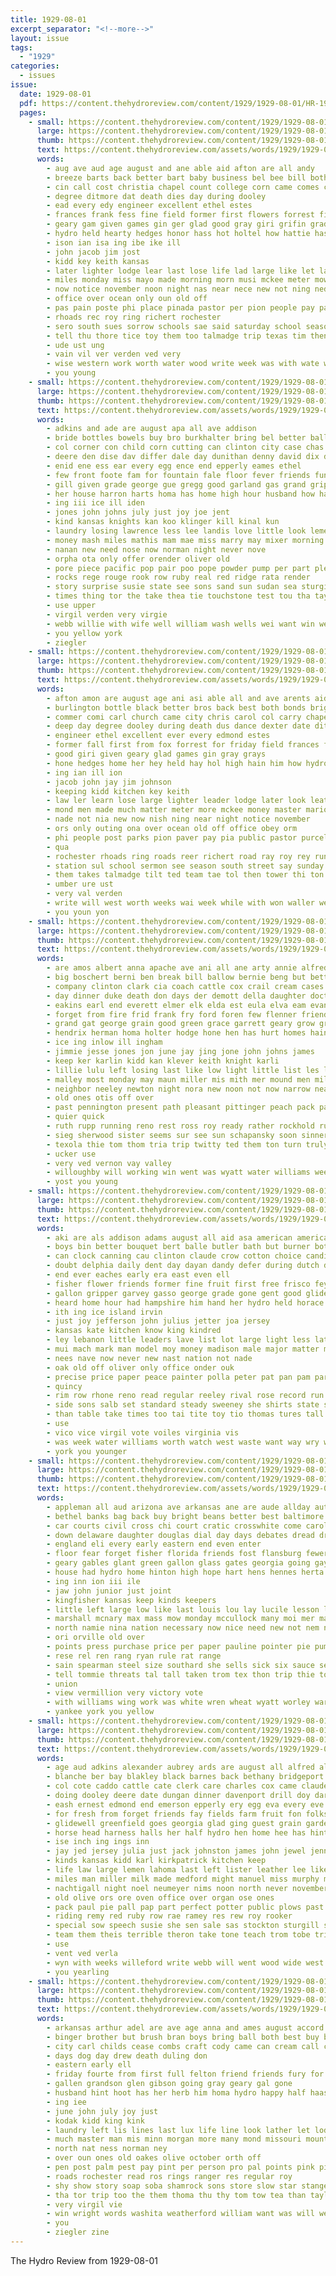```yaml
---
title: 1929-08-01
excerpt_separator: "<!--more-->"
layout: issue
tags:
  - "1929"
categories:
  - issues
issue:
  date: 1929-08-01
  pdf: https://content.thehydroreview.com/content/1929/1929-08-01/HR-1929-08-01.pdf
  pages:
    - small: https://content.thehydroreview.com/content/1929/1929-08-01/small/HR-1929-08-01-01.jpg
      large: https://content.thehydroreview.com/content/1929/1929-08-01/large/HR-1929-08-01-01.jpg
      thumb: https://content.thehydroreview.com/content/1929/1929-08-01/thumbnails/HR-1929-08-01-01.jpg
      text: https://content.thehydroreview.com/assets/words/1929/1929-08-01/HR-1929-08-01-01.txt
      words:
        - aug ave aud age august and ane able aid afton are all andy
        - breeze barts back better bart baby business bel bee bill both bor boy been bonds begun best bottle brother bros boys black
        - cin call cost christia chapel count college corn came comes cler cause council che cal carl chief cash check corner contin company city craig come char colley class carol coast church condy cotton cant
        - degree ditmore dat death dies day during dooley
        - ead every edy engineer excellent ethel estes
        - frances frank fess fine field former first flowers forrest filling friday for farmer fil from ford
        - geary gam given games gin ger glad good gray giri grifin grady
        - hydro held hearty hedges honor hass hot holtel how hattie has home hey hile hesser had high her half hay hidden hop husband him hom hunt hives hier hone
        - ison ian isa ing ibe ike ill
        - john jacob jim jost
        - kidd key keith kansas
        - later lighter lodge lear last lose life lad large like let law long leader look lucky
        - miles monday miss mayo made morning morn musi mckee meter mowe many mical martindale mon more milton much music matter money moun mate marion maybe mas may maricle
        - now notice november noon night nas near nece new not ning ned
        - office over ocean only oun old off
        - pas pain poste phi place pinada pastor per pion people pay parks ping
        - rhoads rec roy ring richert rochester
        - sero south sues sorrow schools sae said saturday school season september sun saw sur sayre sunday seems state sewer show sister shawnee second she station see sidey
        - tell thu thore tice toy them too talmadge trip texas tim then toda take trom talk tick test tin town taken the
        - ude ust ung
        - vain vil ver verden ved very
        - wise western work worth water wood write week was with wate waller wife walk will while weeks west won windows
        - you young
    - small: https://content.thehydroreview.com/content/1929/1929-08-01/small/HR-1929-08-01-02.jpg
      large: https://content.thehydroreview.com/content/1929/1929-08-01/large/HR-1929-08-01-02.jpg
      thumb: https://content.thehydroreview.com/content/1929/1929-08-01/thumbnails/HR-1929-08-01-02.jpg
      text: https://content.thehydroreview.com/assets/words/1929/1929-08-01/HR-1929-08-01-02.txt
      words:
        - adkins and ade are august apa all ave addison
        - bride bottles bowels buy bro burkhalter bring bel better ball bandy but bumps both big blane base bottle beatrice bort best brought baki bottom billion boys bryan barr bigger barnes brumley biter bernard brie bell
        - col corner con child corn cutting can clinton city case chas call come check cheap cream charles clock cake
        - deere den dise dav differ dale day dunithan denny david dix dinner dooley director due dave
        - enid ene ess ear every egg ence end epperly eames ethel
        - few front foote fam for fountain fale floor fever friends fun from frances friday frank face
        - gill given grade george gue gregg good garland gas grand grippe gene guest gentle game glad gold goods
        - her house harron harts homa has home high hour husband how hart herbert hens hatfield hot hydro
        - ing iii ice ill iden
        - jones john johns july just joy joe jent
        - kind kansas knights kan koo klinger kill kinal kun
        - laundry losing lawrence less lee landis love little look lemen left lan lower leatrice land lister like life lila lot
        - money mash miles mathis mam mae miss marry may mixer morning mal myrtle many made man matter maxwell mckee miller missouri monday mos much mis might market model
        - nanan new need nose now norman night never nove
        - orpha ota only offer orender oliver old
        - pore piece pacific pop pair poo pope powder pump per part pleasant pieper points pia pain pane pack
        - rocks rege rouge rook row ruby real red ridge rata render
        - story surprise susie state see sons sand sun sudan sea sturgill saturday south sleep sale store service step stockton sherwood side sid standard sur sery supper sunday school street sal son sell
        - times thing tor the take thea tie touchstone test tou tha taylor them towns thousand till
        - use upper
        - virgil verden very virgie
        - webb willie with wife well william wash wells wei want win weatherford was weather weeks waste wheat williams work walter white will west won wish water
        - you yellow york
        - ziegler
    - small: https://content.thehydroreview.com/content/1929/1929-08-01/small/HR-1929-08-01-03.jpg
      large: https://content.thehydroreview.com/content/1929/1929-08-01/large/HR-1929-08-01-03.jpg
      thumb: https://content.thehydroreview.com/content/1929/1929-08-01/thumbnails/HR-1929-08-01-03.jpg
      text: https://content.thehydroreview.com/assets/words/1929/1929-08-01/HR-1929-08-01-03.txt
      words:
        - afton amon are august age ani asi able all and ave arents aid
        - burlington bottle black better bros back best both bonds bright barger berry bega bart boy ber brady breeze barts been baby bor brown boys bill baptist brother
        - commer comi carl church came city chris carol col carry chapel chau company cash council corn call choice check clerk comes cause corner craig cin class college coast come count can cant
        - deep day degree dooley during death dus dance dexter date ditmore dies down
        - engineer ethel excellent ever every edmond estes
        - former fall first from fox forrest for friday field frances filling farmer foot flowers fine flock fair
        - good giri given geary glad games gin gray grays
        - hone hedges home her hey held hay hol high hain him how hydro had hidden hattie hon hass hearty hop honor house half husband hunt hot hould hesser has
        - ing ian ill ion
        - jacob john jay jim johnson
        - keeping kidd kitchen key keith
        - law ler learn lose large lighter leader lodge later look leath leat lead like life lot lence lere lie ling last lat leet
        - mond men made much matter meter more mckee money master marion mates mcnew mayo morning melton martindale mele morn milton maricle mak music miles moun musi mat may missouri maybe monday miss many
        - nade not nia new now nish ning near night notice november
        - ors only outing ona over ocean old off office obey orm
        - phi people post parks pion paver pay pia public pastor purcell poste pas place pain pea
        - qua
        - rochester rhoads ring roads reer richert road ray roy rey run
        - station sul school sermon see season south street say sunday second said she schools save sale seems samples sister sorrow state saw sun sayre saturday settle september
        - them takes talmadge tilt ted team tae tol then tower thi ton tite tie talk taken take towns tor tin the too tell town trip
        - umber ure ust
        - very val verden
        - write will west worth weeks wai week while with won waller western wife water work wood was wise wolf williams
        - you youn yon
    - small: https://content.thehydroreview.com/content/1929/1929-08-01/small/HR-1929-08-01-04.jpg
      large: https://content.thehydroreview.com/content/1929/1929-08-01/large/HR-1929-08-01-04.jpg
      thumb: https://content.thehydroreview.com/content/1929/1929-08-01/thumbnails/HR-1929-08-01-04.jpg
      text: https://content.thehydroreview.com/assets/words/1929/1929-08-01/HR-1929-08-01-04.txt
      words:
        - are amos albert anna apache ave ani all ane arty annie alfred ard ana aud and arthur alex arline arion aim august
        - big boschert berni ben break bill ballow bernie beng but better been birth bright barret barn bell bottle bertha bone best
        - company clinton clark cia coach cattle cox crail cream cases can chase constant come came clements car chris cold charlie chick count city calle con
        - day dinner duke death don days der demott della daughter doctor dry
        - eakins earl end everett elmer elk elda est eula elva eam evans edna eary ery ess ester
        - forget from fire frid frank fry ford foren few flenner friend fresh friends foreman friday for fam florine fred far
        - grand gat george grain good green grace garrett geary grow gregson guest gee gue given
        - hendrix herman homa holter hodge hone hen has hurt homes hainline her hydro hard herbert henry hinton how high hay haws horse hazel harvest home house had hot
        - ice ing inlow ill ingham
        - jimmie jesse jones jon june jay jing jone john johns james
        - keep ker karlin kidd kan klever keith knight karli
        - lillie lulu left losing last like low light little list les line loss life linge large
        - malley most monday may maun miller mis mith mer mound men miles mary morning mildred mel man marvell much mexico mcalester mal mies macklin meats matter manning moore miss
        - neighbor neeley newton night nora new noon not now narrow near
        - old ones otis off over
        - past pennington present path pleasant pittinger peach pack par part plants power points plenty packard pase pool phe park per pent price
        - quier quick
        - ruth rupp running reno rest ross roy ready rather rockhold rut raymond ray rolison rand rinks rock rea roark ralph ruhl
        - sieg sherwood sister seems sur see sun schapansky soon sinner service she sickles stepleton say stockton sunday sick sons son sper samuel sant sturdy station stay saturday size sot scarth still sell smith sedan
        - texola thie tom thom tria trip twitty ted them ton turn truly texas thomason tol top ting thomas teeter tex times the thy tuesta test
        - ucker use
        - very ved vernon vay valley
        - willoughby will working win went was wyatt water williams week with wesley wee worst walls worlds weatherford while work wright wilbur won
        - yost you young
    - small: https://content.thehydroreview.com/content/1929/1929-08-01/small/HR-1929-08-01-05.jpg
      large: https://content.thehydroreview.com/content/1929/1929-08-01/large/HR-1929-08-01-05.jpg
      thumb: https://content.thehydroreview.com/content/1929/1929-08-01/thumbnails/HR-1929-08-01-05.jpg
      text: https://content.thehydroreview.com/assets/words/1929/1929-08-01/HR-1929-08-01-05.txt
      words:
        - aki are als addison adams august all aid asa american america alva andrew arty appleman and artie adis amid ake ace ameri aaron angeles age avera atta amarillo
        - boys bin better bouquet bert balle butler bath but burner bottom bis begun bound been blue battle bot body brought burr belda belong bitter buy baltimore both band board brothers
        - can clock canning cau clinton claude crow cotton choice candida con card come chin city cart cas certain childs cruel champion civil che chairs company chair college charles cook cheap col congress cast
        - doubt delphia daily dent day dayan dandy defer during dutch duly daughter drew demand den dunithan death deere dresser
        - end ever eaches early era east even ell
        - fisher flower friends former fine fruit first free frisco fey fast friendly few found foo forney fellow fever ferson field forget frank ferret friday foe flag fore from flesh for
        - gallon gripper garvey gasso george grade gone gent good glidewell gas gray guest grapes gen gentle gold getting glenn gress greeley grant green
        - heard home hour had hampshire him hand her hydro held horace harding house hint happy hurts harmony hed hatfield hinton hut hot hor hamilton health
        - ith ing ice island irvin
        - just joy jefferson john julius jetter joa jersey
        - kansas kate kitchen know king kindred
        - ley lebanon little leaders lave list lot large light less later let lower lake latter los luke last land lister
        - mui mach mark man model moy money madison male major matter mal mcneil men matters many more miles marvin means milk miss morgan makin miller made mens most monroe merrill missouri
        - nees nave now never new nast nation not nade
        - oak old off oliver only office onder ouk
        - precise price paper peace painter polla peter pat pan pam part policy per pack pay president poor phe pal pearl present pieper pro
        - quincy
        - rim row rhone reno read regular reeley rival rose record run ras rouse rock rockers room ruth rent ranges rather ridge
        - side sons salb set standard steady sweeney she shirts state sat see stroke soul states slow street stove sunny sia schurz saturday service sleep surprise school silk sell said southern stand speedy sayre sale sacks stoves sun sewing sit swartzendruber son special seen senator south sides stage sweet such second shell
        - than table take times too tai tite toy tio thomas tures tall then tree trundle thay tan the top teat tobe tad town thing teen
        - use
        - vico vice virgil vote voiles virginia vis
        - was week water williams worth watch west waste want way wry walt weeks why white weight waters ward won while weatherford war with wheat well walter work will weather went
        - york you younger
    - small: https://content.thehydroreview.com/content/1929/1929-08-01/small/HR-1929-08-01-06.jpg
      large: https://content.thehydroreview.com/content/1929/1929-08-01/large/HR-1929-08-01-06.jpg
      thumb: https://content.thehydroreview.com/content/1929/1929-08-01/thumbnails/HR-1929-08-01-06.jpg
      text: https://content.thehydroreview.com/assets/words/1929/1929-08-01/HR-1929-08-01-06.txt
      words:
        - appleman all aud arizona ave arkansas ane are aude allday auton ana ames august acord anas and allen able
        - bethel banks bag back buy bright beans better best baltimore but business balloon bottle birth band bickel bout baby bottom bridgeport been break
        - car courts civil cross chi court cratic crosswhite come carolin carli chis city colebank carver can corn came cen cain coln champlin carolina cor candy colorado compass comfort curb cot
        - down delaware daughter douglas dial day days debates dread drinks
        - england eli every early eastern end even enter
        - floor fear forget fisher florida friends fost flansburg fewer few filling free fine felton frank forth flow first far fresh fon for from
        - geary gables glant green gallon glass gates georgia going gay goody good
        - house had hydro home hinton high hope hart hens hennes herta hennessey harry her hedges hampton held has heart hot herb howe hain head
        - ing inn ion iii ile
        - jaw john junior just joint
        - kingfisher kansas keep kinds keepers
        - little left large low like last louis lou lay lucile lesson lew longer list lit leghorn later lunch laman lon
        - marshall mcnary max mass mow monday mccullock many moi mer martha missouri mary market magnolia mas miss made miles martin march mis
        - north namie nina nation necessary now nice need new not nem nore neat northern nurse night names name
        - ori orville old over
        - points press purchase price per paper pauline pointer pie pump park present patch pointe place part pape parker perfect parquet pound plank power
        - rese rel ren rang ryan rule rat range
        - sain spearman steel size southard she sells sick six sauce senator small smooth shun station sunday sons sessions sund south still strength states style store scott school southern son subject sine stay signs streets state sheldon
        - tell tommie threats tal tall taken trom tex thon trip thie toher them thee the towns top tines ten theo thelma texas than town take ton
        - union
        - view vermillion very victory vote
        - with williams wing work was white wren wheat wyatt worley war week well weeks will want
        - yankee york you yellow
    - small: https://content.thehydroreview.com/content/1929/1929-08-01/small/HR-1929-08-01-07.jpg
      large: https://content.thehydroreview.com/content/1929/1929-08-01/large/HR-1929-08-01-07.jpg
      thumb: https://content.thehydroreview.com/content/1929/1929-08-01/thumbnails/HR-1929-08-01-07.jpg
      text: https://content.thehydroreview.com/assets/words/1929/1929-08-01/HR-1929-08-01-07.txt
      words:
        - age aud adkins alexander aubrey ards are august all alfred alls ago and aid able american aston ana altus
        - blanche ber bay blakley black barnes back bethany bridgeport body bring bank but browne bottom blaine beach business bandy bradley buyers been bethel bill byes
        - col cote caddo cattle cate clerk care charles cox came claude city credit comes canes courts cake colorado cane
        - doing dooley deere date dungan dinner davenport drill doy darko dilworth dolores day daughter denny due dodge
        - eash ernest edmond end emerson epperly ery egg eva every eve
        - for fresh from forget friends fay fields farm fruit fon folks first fink fall frank
        - glidewell greenfield goes georgia glad ging guest grain garden goodrich geary goodpasture george gregg goods grand good
        - horse head harness halls her half hydro hen home hee has hinton hatfield harvey hume hitch had hukill
        - ise inch ing ings inn
        - jay jed jersey julia just jack johnston james john jewel jenn
        - kinds kansas kidd karl kirkpatrick kitchen keep
        - life law large lemen lahoma last left lister leather lee like lam
        - miles man miller milk made medford might manuel miss murphy mile machin mash mower maa million maude mees monday mill mckee moors male
        - nachtigall night noel neumeyer nims noon north never november nay now nissen
        - old olive ors ore oven office over organ ose ones
        - pack paul pie pall pap part perfect potter public plows past pees port
        - riding remy red ruby row rae ramey res rew roy rooker
        - special sow speech susie she sen sale sas stockton sturgill side season schools sled saturday sad sunday south son sales sandlin scott stand see sell state sipe sal stephenson smith service
        - team them theis terrible theron take tone teach trom tobe triplett tooth the thomas tee turn taylor tuttle table tous trull
        - use
        - vent ved verla
        - wyn with weeks willeford write webb will went wood wide west well work why wright was worley weatherford white while willie western week wells walk
        - you yearling
    - small: https://content.thehydroreview.com/content/1929/1929-08-01/small/HR-1929-08-01-08.jpg
      large: https://content.thehydroreview.com/content/1929/1929-08-01/large/HR-1929-08-01-08.jpg
      thumb: https://content.thehydroreview.com/content/1929/1929-08-01/thumbnails/HR-1929-08-01-08.jpg
      text: https://content.thehydroreview.com/assets/words/1929/1929-08-01/HR-1929-08-01-08.txt
      words:
        - arkansas arthur adel are ave age anna and ames august accord
        - binger brother but brush bran boys bring ball both best buy bones born bula bars
        - city carl childs cease combs craft cody came can cream call count county card christian coffee calis collier cones cali come choo chas
        - days dog day drew death duling don
        - eastern early ell
        - friday fourte from first full felton friend friends fury for fly flowers forget free fern fer
        - gallen grandson glen gibson going gray geary gal gone
        - husband hint hoot has her herb him homa hydro happy half haas hones home hater house hinton
        - ing iee
        - june john july joy just
        - kodak kidd king kink
        - laundry left lis lines last lux life line look lather let lodge less lovely living live lary
        - much master man mis minn morgan more many mond missouri mountain most melva
        - north nat ness norman ney
        - over oun ones old oakes olive october orth off
        - pen post palm pest pay pint per person pro pal points pink pitzer
        - roads rochester read ros rings ranger res regular roy
        - shy show story soap soba shamrock sons store slow star stange see second strong salmon season ship son saturday shows sis special single
        - tha tor trip too the them thoma thu thy tom tow tea than taylor
        - very virgil vie
        - win wright words washita weatherford william want was will week ways walter with wild while webb wife white
        - you
        - ziegler zine
---
```


The Hydro Review from 1929-08-01

<!--more-->

